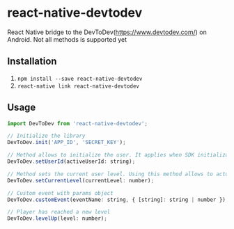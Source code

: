 # react-native-devtodev
React Native bridge to the DevToDev(https://www.devtodev.com/) on Android.
Not all methods is supported yet

## Installation

1. `npm install --save react-native-devtodev`
2. `react-native link react-native-devtodev`

## Usage

```js
import DevToDev from 'react-native-devtodev';

// Initialize the library
DevToDev.init('APP_ID', 'SECRET_KEY');

// Method allows to initialize the user. It applies when SDK initialization or user relogin.
DevToDev.setUserId(activeUserId: string);

// Method sets the current user level. Using this method allows to actualize the SDK user data in game cross-platform applications.
DevToDev.setCurrentLevel(currentLevel: number);

// Custom event with params object
DevToDev.customEvent(eventName: string, { [string]: string | number });

// Player has reached a new level
DevToDev.levelUp(level: number);
